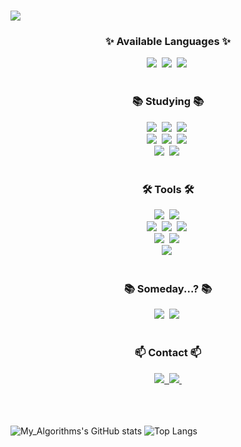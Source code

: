 <!--Title-->
# <div align="center">
 <img src="https://capsule-render.vercel.app/api?type=soft&color=timeGradient&height=120&section=header&text=Welcome%20to%20Jake%20Lee's%20GitHub&fontSize=60" />
</div>

<!--내용 부분-->
<h3 align="center">✨ Available Languages ✨</h3>
<div align="center">
  <img src="https://img.shields.io/badge/C++-20232a.svg?style=for-the-badge&logo=cplusplus&logoColor=00599C" />&nbsp
  <img src="https://img.shields.io/badge/C%23-239120?style=for-the-badge&logo=csharp&logoColor=white" />&nbsp;
  <img src="https://img.shields.io/badge/.NET-512BD4?style=for-the-badge&logo=.net&logoColor=white" />&nbsp;
</div>

<br>

<h3 align="center">📚 Studying 📚</h3>
<div align="center">
  <img src="https://img.shields.io/badge/Javascript-F7DF1E.svg?style=for-the-badge&logo=javascript&logoColor=20232a" />&nbsp
  <img src="https://img.shields.io/badge/Html5-E34F26.svg?style=for-the-badge&logo=html5&logoColor=white" />&nbsp
  <img src="https://img.shields.io/badge/CSS-1572B6?style=for-the-badge&logo=css3&logoColor=white" />&nbsp;<br>
  <img src="https://img.shields.io/badge/Typescript-007ACC.svg?style=for-the-badge&logo=typescript&logoColor=white" />&nbsp;
  <img src="https://img.shields.io/badge/React-20232a.svg?style=for-the-badge&logo=react&logoColor=61DAFB" />&nbsp
  <img src="https://img.shields.io/badge/Node.js-5FA04E?style=for-the-badge&logo=node.js&logoColor=white" />&nbsp;<br>
  <img src="https://img.shields.io/badge/Python-3670A0?style=for-the-badge&logo=python&logoColor=ffdd54" />&nbsp
  <img src="https://img.shields.io/badge/Tensorflow-FF6F00?style=for-the-badge&logo=tensorflow&logoColor=white" />&nbsp;
</div>

<br>

<h3 align="center">🛠 Tools 🛠</h3>
<div align="center">
  <img src="https://img.shields.io/badge/Unity-000000?style=for-the-badge&logo=unity&logoColor=white" />&nbsp;
  <img src="https://img.shields.io/badge/Unreal%20Engine-000000?style=for-the-badge&logo=unrealengine&logoColor=white" />&nbsp;<br>
  <img src="https://img.shields.io/badge/git-F05033.svg?style=for-the-badge&logo=git&logoColor=white" />&nbsp
  <img src="https://img.shields.io/badge/github-181717.svg?style=for-the-badge&logo=github&logoColor=white" />&nbsp
  <img src="https://img.shields.io/badge/Notion-F3F3F3.svg?style=for-the-badge&logo=notion&logoColor=black" />&nbsp;<br>
  <img src="https://img.shields.io/badge/Visual%20Studio%20Code-007ACC?style=for-the-badge&logo=visual-studio-code&logoColor=white" />&nbsp;
  <img src="https://img.shields.io/badge/Visual%20Studio-5C2D91?style=for-the-badge&logo=visual-studio&logoColor=white" />&nbsp;<br>
  <img src="https://img.shields.io/badge/Zed-4D7B9D?style=for-the-badge&logo=zed&logoColor=white" />&nbsp;
</div>

<br>

<h3 align="center"> 📚 Someday...? 📚 </h3>
<div align="center">
  <img src="https://img.shields.io/badge/Go-00ADD8?style=for-the-badge&logo=go&logoColor=white" />&nbsp;
  <img src="https://img.shields.io/badge/Rust-000000?style=for-the-badge&logo=rust&logoColor=white" />&nbsp;
</div>

<br>

<h3 align="center">📫 Contact 📫</h3>
<div align="center">
  <a href="https://velog.io/@spring7s/posts">
    <img src="https://img.shields.io/badge/Velog-1EBC8F?style=for-the-badge&logo=velog&logoColor=white" />&nbsp
  </a>
  <a href="mailto:81spring7s@gmail.com">
    <img
      src="https://img.shields.io/badge/81spring7s@gmail.com-D14836?style=for-the-badge&logo=gmail&logoColor=white"/>&nbsp
  </a>
</div>

<br>
<br>
<br>

![My_Algorithms's GitHub stats](https://github-readme-stats.vercel.app/api?username=SpRingLJM&show_icons=true&theme=cobalt)
![Top Langs](https://github-readme-stats.vercel.app/api/top-langs/?username=SpRingLJM&layout=compact&theme=dark)
